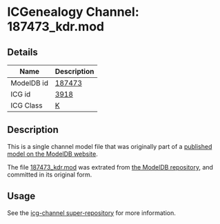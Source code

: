 # ICGenealogy Channel: 187473\_kdr.mod

## Details

Name | Description
---- | -----------
ModelDB id | [187473](http://senselab.med.yale.edu/ModelDB/ShowModel.cshtml?model=187473)
ICG id | [3918](http://icg.neurotheory.ox.ac.uk/channels/1/3918)
ICG Class | [K](http://icg.neurotheory.ox.ac.uk/channels/1)

## Description

This is a single channel model file that was originally part of a [published model on the ModelDB website](http://senselab.med.yale.edu/mModelDB/ShowModel.cshtml?model=187473).

The file [187473\_kdr.mod](187473_kdr.mod) was extrated from [the ModelDB repository](http://senselab.med.yale.edu/ModelDB/ShowModel.cshtml?model=187473), and committed in its original form.

## Usage

See the [icg-channel super-repository](https://github.com/icgenealogy/icg-channels) for more information.